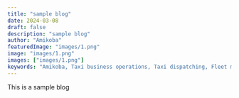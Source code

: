 ```yaml
---
title: "sample blog"
date: 2024-03-08
draft: false
description: "sample blog"
author: "Amikoba"
featuredImage: "images/1.png"
image: "images/1.png"
images: ["images/1.png"]
keywords: "Amikoba, Taxi business operations, Taxi dispatching, Fleet management, Technology solutions"
---
```


This is a sample blog